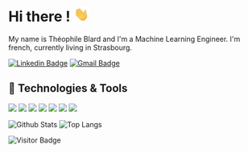 # Hi there ! <img src="https://raw.githubusercontent.com/TheophileBlard/TheophileBlard/main/wave.gif" width="30px">

My name is Théophile Blard and I'm a Machine Learning Engineer. I'm french, currently living in Strasbourg.


[![Linkedin Badge](https://img.shields.io/badge/-theophile_blard-blue?style=flat-square&logo=Linkedin&logoColor=white&link=https://www.linkedin.com/in/theophile-blard/)](https://www.linkedin.com/in/theophile-blard/)
[![Gmail Badge](https://img.shields.io/badge/-theophile.blard@gmail.com-c14438?style=flat-square&logo=Gmail&logoColor=white&link=mailto:theophile.blard@gmail.com)](mailto:theophile.blard@gmail.com)

## 🔧 Technologies & Tools
![](https://img.shields.io/badge/OS-Linux-informational?style=flat&logo=linux)
![](https://img.shields.io/badge/Editor-Visual_Studio_Code-informational?style=flat&logo=visual-studio-code)
![](https://img.shields.io/badge/Code-Python-informational?style=flat&logo=python)
![](https://img.shields.io/badge/Code-C++-informational?style=flat&logo=c%2B%2B)
![](https://img.shields.io/badge/Code-CMake-informational?style=flat&logo=cmake)
![](https://img.shields.io/badge/Library-PyTorch-informational?style=flat&logo=pytorch)
![](https://img.shields.io/badge/Library-Deepstream-informational?style=flat&logo=nvidia)

![Github Stats](https://github-readme-stats.vercel.app/api?username=TheophileBlard&count_private=true&show_icons=true&include_all_commits=true)
![Top Langs](https://github-readme-stats.vercel.app/api/top-langs/?username=TheophileBlard&hide=TeX&layout=compact)

![Visitor Badge](https://visitor-badge.laobi.icu/badge?page_id=TheophileBlard.TheophileBlard)

<!--
**TheophileBlard/TheophileBlard** is a ✨ _special_ ✨ repository because its `README.md` (this file) appears on your GitHub profile.

Here are some ideas to get you started:

- 🔭 I’m currently working on ...
- 🌱 I’m currently learning ...
- 👯 I’m looking to collaborate on ...
- 🤔 I’m looking for help with ...
- 💬 Ask me about ...
- 📫 How to reach me: ...
- 😄 Pronouns: ...
- ⚡ Fun fact: ...
-->
